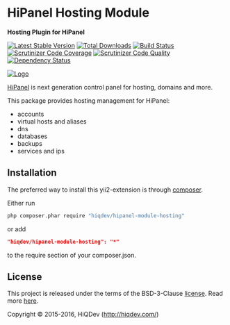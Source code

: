 HiPanel Hosting Module
======================

**Hosting Plugin for HiPanel**

[![Latest Stable Version](https://poser.pugx.org/hiqdev/hipanel-module-hosting/v/stable)](https://packagist.org/packages/hiqdev/hipanel-module-hosting)
[![Total Downloads](https://poser.pugx.org/hiqdev/hipanel-module-hosting/downloads)](https://packagist.org/packages/hiqdev/hipanel-module-hosting)
[![Build Status](https://img.shields.io/travis/hiqdev/hipanel-module-hosting.svg)](https://travis-ci.org/hiqdev/hipanel-module-hosting)
[![Scrutinizer Code Coverage](https://img.shields.io/scrutinizer/coverage/g/hiqdev/hipanel-module-hosting.svg)](https://scrutinizer-ci.com/g/hiqdev/hipanel-module-hosting/)
[![Scrutinizer Code Quality](https://img.shields.io/scrutinizer/g/hiqdev/hipanel-module-hosting.svg)](https://scrutinizer-ci.com/g/hiqdev/hipanel-module-hosting/)
[![Dependency Status](https://www.versioneye.com/php/hiqdev:hipanel-module-hosting/dev-master/badge.svg)](https://www.versioneye.com/php/hiqdev:hipanel-module-hosting/dev-master)

[![Logo](https://raw.githubusercontent.com/hiqdev/hipanel-core/master/docs/logo.png)](https://hipanel.com/)

[HiPanel](http://hipanel.com) is next generation control panel for hosting, domains and more.

This package provides hosting management for HiPanel:

- accounts
- virtual hosts and aliases
- dns
- databases
- backups
- services and ips

## Installation

The preferred way to install this yii2-extension is through [composer](http://getcomposer.org/download/).

Either run

```sh
php composer.phar require "hiqdev/hipanel-module-hosting"
```

or add

```json
"hiqdev/hipanel-module-hosting": "*"
```

to the require section of your composer.json.

## License

This project is released under the terms of the BSD-3-Clause [license](LICENSE).
Read more [here](http://choosealicense.com/licenses/bsd-3-clause).

Copyright © 2015-2016, HiQDev (http://hiqdev.com/)
